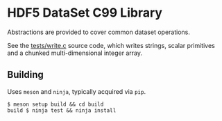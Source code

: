 # HDF5 DataSet C99 Library

Abstractions are provided to cover common dataset operations.

See the [tests/write.c](tests/write.c) source code, which writes strings, scalar primitives and a chunked multi-dimensional integer array.


## Building

Uses `meson` and `ninja`, typically acquired via `pip`.

```
$ meson setup build && cd build
build $ ninja test && ninja install
```